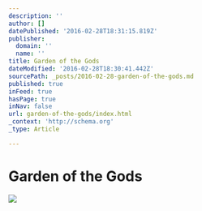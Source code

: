 ```yaml
---
description: ''
author: []
datePublished: '2016-02-28T18:31:15.819Z'
publisher:
  domain: ''
  name: ''
title: Garden of the Gods
dateModified: '2016-02-28T18:30:41.442Z'
sourcePath: _posts/2016-02-28-garden-of-the-gods.md
published: true
inFeed: true
hasPage: true
inNav: false
url: garden-of-the-gods/index.html
_context: 'http://schema.org'
_type: Article

---
```

# Garden of the Gods
![](https://the-grid-user-content.s3-us-west-2.amazonaws.com/a1026db7-928d-45db-b1df-fd2136468425.png)